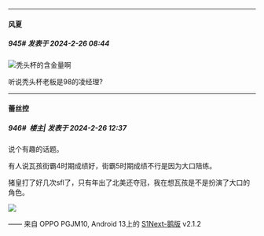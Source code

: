 ﻿
*****

####  风夏  
##### 945#       发表于 2024-2-26 08:44

<img src="https://static.saraba1st.com/image/smiley/face2017/067.png" referrerpolicy="no-referrer">秃头杯的含金量啊

听说秃头杯老板是98的凌经理?


*****

####  蕾丝控  
##### 946#         楼主| 发表于 2024-2-26 12:37

说个有趣的话题。

有人说瓦孩街霸4时期成绩好，街霸5时期成绩不行是因为大口陪练。

猪皇打了好几次sfl了，只有年出了北美还夺冠，我在想瓦孩是不是扮演了大口的角色。

<img src="https://static.saraba1st.com/image/smiley/face2017/037.png" referrerpolicy="no-referrer">

—— 来自 OPPO PGJM10, Android 13上的 [S1Next-鹅版](https://github.com/ykrank/S1-Next/releases) v2.1.2

